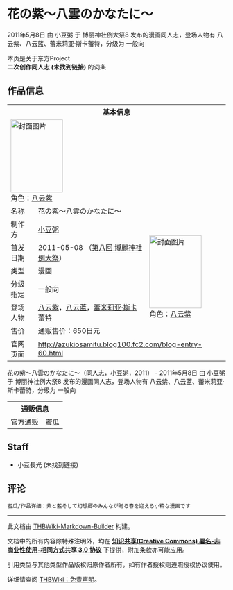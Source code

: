 # 花の紫～八雲のかなたに～

<!-- source html: G:\repos\THBWiki-Markdown-Builder\THBWikiMarkdown\Temp\main\1\10\ns0%3A%E8%8A%B1%E3%81%AE%E7%B4%AB%EF%BD%9E%E5%85%AB%E9%9B%B2%E3%81%AE%E3%81%8B%E3%81%AA%E3%81%9F%E3%81%AB%EF%BD%9E.html -->

2011年5月8日 由 小豆粥 于 博丽神社例大祭8 发布的漫画同人志，登场人物有 八云紫、八云蓝、蕾米莉亚·斯卡蕾特，分级为 一般向

本页是关于东方Project  
 **二次创作同人志 (未找到链接)** 的词条
## 作品信息

<table><tbody><tr><th colspan="3">基本信息</th></tr><tr><td class="cover-artwork-mobile" colspan="2"><a href="./文件-花の紫～八雲のかなたに～封面.jpg.md" class="image" title="封面图片"><img alt="封面图片" src="https://upload.thwiki.cc/thumb/3/38/%E8%8A%B1%E3%81%AE%E7%B4%AB%EF%BD%9E%E5%85%AB%E9%9B%B2%E3%81%AE%E3%81%8B%E3%81%AA%E3%81%9F%E3%81%AB%EF%BD%9E%E5%B0%81%E9%9D%A2.jpg/120px-%E8%8A%B1%E3%81%AE%E7%B4%AB%EF%BD%9E%E5%85%AB%E9%9B%B2%E3%81%AE%E3%81%8B%E3%81%AA%E3%81%9F%E3%81%AB%EF%BD%9E%E5%B0%81%E9%9D%A2.jpg" decoding="async" loading="lazy" width="120" height="168" srcset="https://upload.thwiki.cc/thumb/3/38/%E8%8A%B1%E3%81%AE%E7%B4%AB%EF%BD%9E%E5%85%AB%E9%9B%B2%E3%81%AE%E3%81%8B%E3%81%AA%E3%81%9F%E3%81%AB%EF%BD%9E%E5%B0%81%E9%9D%A2.jpg/180px-%E8%8A%B1%E3%81%AE%E7%B4%AB%EF%BD%9E%E5%85%AB%E9%9B%B2%E3%81%AE%E3%81%8B%E3%81%AA%E3%81%9F%E3%81%AB%EF%BD%9E%E5%B0%81%E9%9D%A2.jpg 1.5x, https://upload.thwiki.cc/thumb/3/38/%E8%8A%B1%E3%81%AE%E7%B4%AB%EF%BD%9E%E5%85%AB%E9%9B%B2%E3%81%AE%E3%81%8B%E3%81%AA%E3%81%9F%E3%81%AB%EF%BD%9E%E5%B0%81%E9%9D%A2.jpg/240px-%E8%8A%B1%E3%81%AE%E7%B4%AB%EF%BD%9E%E5%85%AB%E9%9B%B2%E3%81%AE%E3%81%8B%E3%81%AA%E3%81%9F%E3%81%AB%EF%BD%9E%E5%B0%81%E9%9D%A2.jpg 2x" data-file-width="500" data-file-height="699"></a><div class="cover-char">角色：<a href="./八云紫.md" title="八云紫">八云紫</a></div></td>
</tr><tr><td class="label">名称</td><td colspan="2"> 花の紫～八雲のかなたに～ </td></tr><tr><td class="label">制作方</td><td><a href="./小豆粥.md" title="小豆粥">小豆粥</a></td><td class="cover-artwork" rowspan="6" style="min-width:168px;"><a href="./文件-花の紫～八雲のかなたに～封面.jpg.md" class="image" title="封面图片"><img alt="封面图片" src="https://upload.thwiki.cc/thumb/3/38/%E8%8A%B1%E3%81%AE%E7%B4%AB%EF%BD%9E%E5%85%AB%E9%9B%B2%E3%81%AE%E3%81%8B%E3%81%AA%E3%81%9F%E3%81%AB%EF%BD%9E%E5%B0%81%E9%9D%A2.jpg/120px-%E8%8A%B1%E3%81%AE%E7%B4%AB%EF%BD%9E%E5%85%AB%E9%9B%B2%E3%81%AE%E3%81%8B%E3%81%AA%E3%81%9F%E3%81%AB%EF%BD%9E%E5%B0%81%E9%9D%A2.jpg" decoding="async" loading="lazy" width="120" height="168" srcset="https://upload.thwiki.cc/thumb/3/38/%E8%8A%B1%E3%81%AE%E7%B4%AB%EF%BD%9E%E5%85%AB%E9%9B%B2%E3%81%AE%E3%81%8B%E3%81%AA%E3%81%9F%E3%81%AB%EF%BD%9E%E5%B0%81%E9%9D%A2.jpg/180px-%E8%8A%B1%E3%81%AE%E7%B4%AB%EF%BD%9E%E5%85%AB%E9%9B%B2%E3%81%AE%E3%81%8B%E3%81%AA%E3%81%9F%E3%81%AB%EF%BD%9E%E5%B0%81%E9%9D%A2.jpg 1.5x, https://upload.thwiki.cc/thumb/3/38/%E8%8A%B1%E3%81%AE%E7%B4%AB%EF%BD%9E%E5%85%AB%E9%9B%B2%E3%81%AE%E3%81%8B%E3%81%AA%E3%81%9F%E3%81%AB%EF%BD%9E%E5%B0%81%E9%9D%A2.jpg/240px-%E8%8A%B1%E3%81%AE%E7%B4%AB%EF%BD%9E%E5%85%AB%E9%9B%B2%E3%81%AE%E3%81%8B%E3%81%AA%E3%81%9F%E3%81%AB%EF%BD%9E%E5%B0%81%E9%9D%A2.jpg 2x" data-file-width="500" data-file-height="699"></a><div class="cover-char">角色：<a href="./八云紫.md" title="八云紫">八云紫</a></div></td>
</tr><tr><td class="label">首发日期</td><td>2011-05-08&#160;（<a href="/展会作品列表?e=%E5%8D%9A%E4%B8%BD%E7%A5%9E%E7%A4%BE%E4%BE%8B%E5%A4%A7%E7%A5%AD%238">第八回 博麗神社例大祭</a>）</td></tr><tr><td class="label">类型</td><td>漫画</td></tr><tr><td class="label">分级指定</td><td>一般向</td></tr><tr><td class="label">登场人物</td><td><a href="./八云紫.md" title="八云紫">八云紫</a>，<a href="./八云蓝.md" title="八云蓝">八云蓝</a>，<a href="./蕾米莉亚·斯卡蕾特.md" title="蕾米莉亚·斯卡蕾特">蕾米莉亚·斯卡蕾特</a></td></tr><tr><td class="label">售价</td><td>通贩售价：650日元</td></tr>
<tr><td class="label">官网页面</td><td colspan="2"><a rel="nofollow" class="external free" href="http://azukiosamitu.blog100.fc2.com/blog-entry-60.html">http://azukiosamitu.blog100.fc2.com/blog-entry-60.html</a></td></tr></tbody></table>

花の紫～八雲のかなたに～（同人志，小豆粥，2011） - 2011年5月8日 由 小豆粥 于 博丽神社例大祭8 发布的漫画同人志，登场人物有 八云紫、八云蓝、蕾米莉亚·斯卡蕾特，分级为 一般向

<table><tbody><tr><th colspan="3">通贩信息</th></tr><tr><td class="label">官方通贩</td><td colspan="2"><a rel="nofollow" class="external text" href="https://www.melonbooks.co.jp/detail/detail.php?product_id=245904">蜜瓜</a></td></tr></tbody></table>


## Staff
- 小豆長光 (未找到链接)

## 评论
```
蜜瓜/作品详细：紫と藍そして幻想郷のみんなが贈る春を迎える小粋な漫画です 
```

  
  

  





---

此文档由 [THBWiki-Markdown-Builder](https://github.com/Delsin-Yu/THBWiki-Markdown-Builder) 构建。

文档中的所有内容除特殊注明外，均在 [**知识共享(Creative Commons) 署名-非商业性使用-相同方式共享 3.0 协议**](https://creativecommons.org/licenses/by-sa/3.0/deed.zh-hans) 下提供，附加条款亦可能应用。

引用类型与其他类型作品版权归原作者所有，如有作者授权则遵照授权协议使用。

详细请查阅 [THBWiki：免责声明](https://thbwiki.cc/THBWiki:%E5%85%8D%E8%B4%A3%E5%A3%B0%E6%98%8E)。

